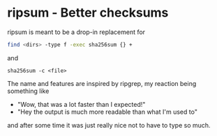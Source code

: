 # ripsum - Better checksums
ripsum is meant to be a drop-in replacement for

```bash
find <dirs> -type f -exec sha256sum {} +
```

and


```
sha256sum -c <file>
```

The name and features are inspired by ripgrep, my reaction being something like
- "Wow, that was a lot faster than I expected!"
- "Hey the output is much more readable than what I'm used to"

and after some time it was just really nice not to have to type so much.



